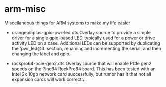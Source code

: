 # arm-misc
Miscellaneous things for ARM systems to make my life easier


* orangepi5plus-gpio-pwr-led.dts
  Overlay source to provide a simple driver for a single gpio-based LED,
typically used for a power or drive activity LED on a case.  Additional LEDs
can be supported by duplicating the 'pwr_led@3' section, renaming and
incrementing the serial, and then changing the label and gpio.

* rockpro64-pcie-gen2.dts
  Overlay source that will enable PCIe gen2 speeds on the Pine64 RockPro64
board.  This has been tested with an Intel 2x 10gb network card
successfully, but rumor has it that not all expansion cards will work correctly.
